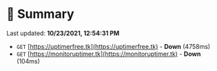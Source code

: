 # 📖 Summary
Last updated: **10/23/2021, 12:54:31 PM**

- `GET` [https://uptimerfree.tk](https://uptimerfree.tk) - **Down** (4758ms)
- `GET` [https://monitoruptimer.tk](https://monitoruptimer.tk) - **Down** (104ms)
